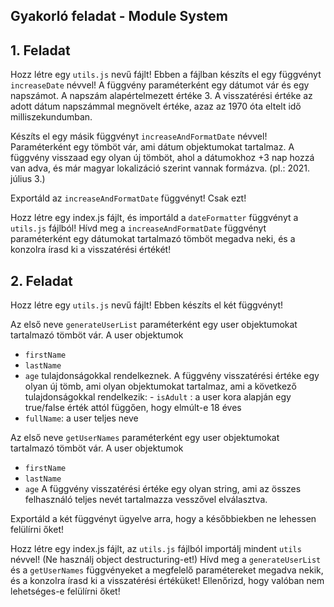 ## Gyakorló feladat - Module System

## 1. Feladat

Hozz létre egy `utils.js` nevű fájlt!
Ebben a fájlban készíts el egy függvényt `increaseDate` névvel!
A függvény paraméterként egy dátumot vár és egy napszámot. A napszám alapértelmezett értéke 3. A visszatérési értéke az adott dátum napszámmal megnövelt értéke, azaz az 1970 óta eltelt idő milliszekundumban.

Készíts el egy másik függvényt `increaseAndFormatDate` névvel! Paraméterként egy tömböt vár, ami dátum objektumokat tartalmaz.
A függvény visszaad egy olyan új tömböt, ahol a dátumokhoz +3 nap hozzá van adva, és már magyar lokalizáció szerint vannak formázva. (pl.: 2021. július 3.)

Exportáld az `increaseAndFormatDate` függvényt! Csak ezt!

Hozz létre egy index.js fájlt, és importáld a `dateFormatter` függvényt a `utils.js` fájlból!
Hívd meg a `increaseAndFormatDate` függvényt paraméterként egy dátumokat tartalmazó tömböt megadva neki, és a konzolra írasd ki a visszatérési értékét!

## 2. Feladat

Hozz létre egy `utils.js` nevű fájlt!
Ebben készíts el két függvényt!

Az első neve `generateUserList` paraméterként egy user objektumokat tartalmazó tömböt vár.
A user objektumok

- `firstName`
- `lastName`
- `age` tulajdonságokkal rendelkeznek.
A függvény visszatérési értéke egy olyan új tömb, ami olyan objektumokat tartalmaz, ami a következő tulajdonságokkal rendelkezik: - `isAdult` : a user kora alapján egy true/false érték attól függően, hogy elmúlt-e 18 éves
- `fullName`: a user teljes neve

Az első neve `getUserNames` paraméterként egy user objektumokat tartalmazó tömböt vár.
A user objektumok

- `firstName`
- `lastName`
- `age` A függvény visszatérési értéke egy olyan string, ami az összes felhasználó teljes nevét tartalmazza vesszővel elválasztva.

Exportáld a két függvényt ügyelve arra, hogy a későbbiekben ne lehessen felülírni őket!

Hozz létre egy index.js fájlt, az `utils.js` fájlból importálj mindent `utils` névvel! (Ne használj object destructuring-et!)
Hívd meg a `generateUserList` és a `getUserNames` függvényeket a megfelelő paramétereket megadva nekik, és a konzolra írasd ki a visszatérési értéküket!
Ellenőrizd, hogy valóban nem lehetséges-e felülírni őket!